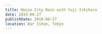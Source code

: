 ```yaml
---
title: Noise City Rain with Yuji Ishihara
date: 2019-08-27
publishDate: 2019-08-27
location: Bar Ishee, Tokyo
---
```



